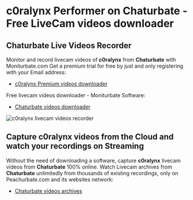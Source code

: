 # c0ralynx Performer on Chaturbate - Free LiveCam videos downloader

## Chaturbate Live Videos Recorder

Monitor and record livecam videos of **c0ralynx** from **Chaturbate** with Moniturbate.com
Get a premium trial for free by just and only registering with your Email address:
* [c0ralynx Premium videos downloader](https://moniturbate.com/request-demo-licence-key.html)

Free livecam videos downloader - Moniturbate Software:
* [Chaturbate videos downloader](https://moniturbate.com/moniturbate-download-software.html)

![c0ralynx livecam videos recorder](https://peachurnet.com/templates/moniturbate-software.png)


## Capture c0ralynx videos from the Cloud and watch your recordings on Streaming

Without the need of downloading a software, capture **c0ralynx** livecam videos from **Chaturbate** 100% online.
Watch Livecam archives from **Chaturbate** unlimitedly from thousands of existing recordings, only on Peachurbate.com and its websites network:
* [Chaturbate videos archives](https://peachurnet.com/)
